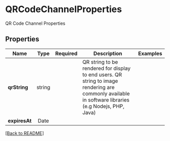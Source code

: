 # QRCodeChannelProperties

QR Code Channel Properties

## Properties

| Name | Type | Required | Description | Examples |
|------------|:-------------:|:-------------:|-------------|:-------------:|
| **qrString** | string |  | QR string to be rendered for display to end users. QR string to image rendering are commonly available in software libraries (e.g Nodejs, PHP, Java) | | |
**expiresAt** | Date |  |  | | |



[[Back to README]](../../README.md)